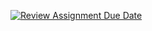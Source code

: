 [![Review Assignment Due Date](https://classroom.github.com/assets/deadline-readme-button-22041afd0340ce965d47ae6ef1cefeee28c7c493a6346c4f15d667ab976d596c.svg)](https://classroom.github.com/a/eGbVnbgN)
<!-- 
# TODOS OS DIREITOS RESERVADOS

### Desenvolvedor(a)
* Nome: Mariana Siano
* Matricula: 202465182A
* Disciplina: DCC202 - Desenvolvimento Web
* Turma: B
* Semestre: 2025.1

## Atividade 6 - Desenvolvimento Web - Turma B

* Usando como modelo o estilo de separação por módulos realizado em sala de aula onde criamos o jogo de inverter as peças (atv05), crie uma aplicação web para o jogo "Resta Um". Use commits sequenciais, com propósito bem definido e identificados. Separe em módulos e isole o código que realiza a lógica do código que controla a interface.

### Nome e Matricula

* Mariana Siano - 202465182A

## Passos

* Controle de versão detalhado e identificado
* Separação da lógica da interface
* Uso de grid para exibição -->